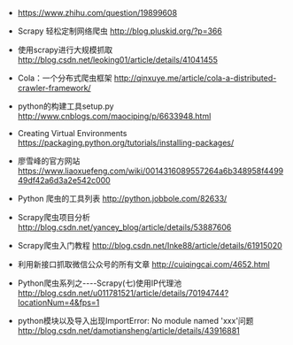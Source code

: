* https://www.zhihu.com/question/19899608

* Scrapy 轻松定制网络爬虫 http://blog.pluskid.org/?p=366
* 使用scrapy进行大规模抓取 http://blog.csdn.net/leoking01/article/details/41041455
* Cola：一个分布式爬虫框架 http://qinxuye.me/article/cola-a-distributed-crawler-framework/
* python的构建工具setup.py http://www.cnblogs.com/maociping/p/6633948.html
* Creating Virtual Environments https://packaging.python.org/tutorials/installing-packages/
* 廖雪峰的官方网站 https://www.liaoxuefeng.com/wiki/0014316089557264a6b348958f449949df42a6d3a2e542c000
* Python 爬虫的工具列表 http://python.jobbole.com/82633/
* Scrapy爬虫项目分析 http://blog.csdn.net/yancey_blog/article/details/53887606
*  Scrapy爬虫入门教程 http://blog.csdn.net/Inke88/article/details/61915020
* 利用新接口抓取微信公众号的所有文章 http://cuiqingcai.com/4652.html
* Python爬虫系列之----Scrapy(七)使用IP代理池  http://blog.csdn.net/u011781521/article/details/70194744?locationNum=4&fps=1

* python模块以及导入出现ImportError: No module named 'xxx'问题 http://blog.csdn.net/damotiansheng/article/details/43916881
